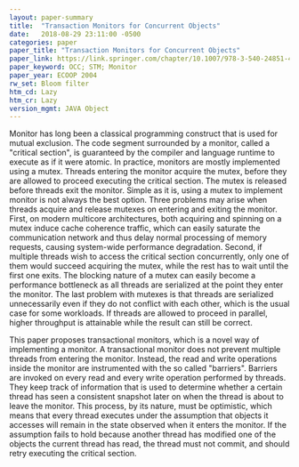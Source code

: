 ```yaml
---
layout: paper-summary
title:  "Transaction Monitors for Concurrent Objects"
date:   2018-08-29 23:11:00 -0500
categories: paper
paper_title: "Transaction Monitors for Concurrent Objects"
paper_link: https://link.springer.com/chapter/10.1007/978-3-540-24851-4_24
paper_keyword: OCC; STM; Monitor
paper_year: ECOOP 2004
rw_set: Bloom filter
htm_cd: Lazy
htm_cr: Lazy
version_mgmt: JAVA Object
---
```


Monitor has long been a classical programming construct that is used for mutual exclusion. The code segment surrounded
by a monitor, called a "critical section", is guaranteed by the compiler and language runtime to execute as if it were 
atomic. In practice, monitors are mostly implemented using a mutex. Threads entering the monitor acquire the mutex, before 
they are allowed to proceed executing the critical section. The mutex is released before threads exit the monitor.
Simple as it is, using a mutex to implement monitor is not always the best option. Three problems may arise when
threads acquire and release mutexes on entering and exiting the monitor. First, on modern multicore architectures, both 
acquiring and spinning on a mutex induce cache coherence traffic, which can easily saturate the communication network and 
thus delay normal processing of memory requests, causing system-wide performance degradation. Second, if multiple threads
wish to access the critical section concurrently, only one of them would succeed acquiring the mutex, while the rest has 
to wait until the first one exits. The blocking nature of a mutex can easily become a performance bottleneck as all threads
are serialized at the point they enter the monitor. The last problem with mutexes is that threads are serialized unnecessarily
even if they do not conflict with each other, which is the usual case for some workloads. If threads are allowed to proceed
in parallel, higher throughput is attainable while the result can still be correct.

This paper proposes transactional monitors, which is a novel way of implementing a monitor. A transactional monitor does not 
prevent multiple threads from entering the monitor. Instead, the read and write operations inside the monitor are instrumented 
with the so called "barriers". Barriers are invoked on every read and every write operation performed by threads. They keep 
track of information that is used to determine whether a certain thread has seen a consistent snapshot later on when the 
thread is about to leave the monitor. This process, by its nature, must be optimistic, which means that every thread executes
under the assumption that objects it accesses will remain in the state observed when it enters the monitor. If the assumption
fails to hold because another thread has modified one of the objects the current thread has read, the thread must not commit, 
and should retry executing the critical section.